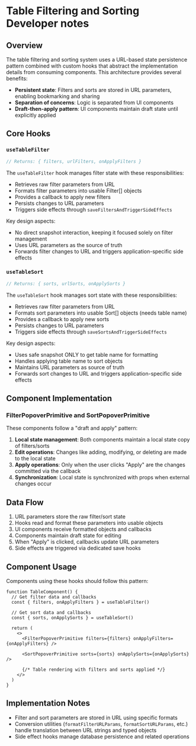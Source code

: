 # Table Filtering and Sorting Developer notes

## Overview

The table filtering and sorting system uses a URL-based state persistence pattern combined with custom hooks that abstract the implementation details from consuming components. This architecture provides several benefits:

- **Persistent state**: Filters and sorts are stored in URL parameters, enabling bookmarking and sharing
- **Separation of concerns**: Logic is separated from UI components
- **Draft-then-apply pattern**: UI components maintain draft state until explicitly applied

## Core Hooks

### `useTableFilter`

```typescript
// Returns: { filters, urlFilters, onApplyFilters }
```

The `useTableFilter` hook manages filter state with these responsibilities:

- Retrieves raw filter parameters from URL
- Formats filter parameters into usable Filter[] objects
- Provides a callback to apply new filters
- Persists changes to URL parameters
- Triggers side effects through `saveFiltersAndTriggerSideEffects`

Key design aspects:

- No direct snapshot interaction, keeping it focused solely on filter management
- Uses URL parameters as the source of truth
- Forwards filter changes to URL and triggers application-specific side effects

### `useTableSort`

```typescript
// Returns: { sorts, urlSorts, onApplySorts }
```

The `useTableSort` hook manages sort state with these responsibilities:

- Retrieves raw filter parameters from URL
- Formats sort parameters into usable Sort[] objects (needs table name)
- Provides a callback to apply new sorts
- Persists changes to URL parameters
- Triggers side effects through `saveSortsAndTriggerSideEffects`

Key design aspects:

- Uses safe snapshot ONLY to get table name for formatting
- Handles applying table name to sort objects
- Maintains URL parameters as source of truth
- Forwards sort changes to URL and triggers application-specific side effects

## Component Implementation

### FilterPopoverPrimitive and SortPopoverPrimitive

These components follow a "draft and apply" pattern:

1. **Local state management**: Both components maintain a local state copy of filters/sorts
2. **Edit operations**: Changes like adding, modifying, or deleting are made to the local state
3. **Apply operations**: Only when the user clicks "Apply" are the changes committed via the callback
4. **Synchronization**: Local state is synchronized with props when external changes occur

## Data Flow

1. URL parameters store the raw filter/sort state
2. Hooks read and format these parameters into usable objects
3. UI components receive formatted objects and callbacks
4. Components maintain draft state for editing
5. When "Apply" is clicked, callbacks update URL parameters
6. Side effects are triggered via dedicated save hooks

## Component Usage

Components using these hooks should follow this pattern:

```tsx
function TableComponent() {
  // Get filter data and callbacks
  const { filters, onApplyFilters } = useTableFilter()

  // Get sort data and callbacks
  const { sorts, onApplySorts } = useTableSort()

  return (
    <>
      <FilterPopoverPrimitive filters={filters} onApplyFilters={onApplyFilters} />

      <SortPopoverPrimitive sorts={sorts} onApplySorts={onApplySorts} />

      {/* Table rendering with filters and sorts applied */}
    </>
  )
}
```

## Implementation Notes

- Filter and sort parameters are stored in URL using specific formats
- Conversion utilities (`formatFilterURLParams`, `formatSortURLParams`, etc.) handle translation between URL strings and typed objects
- Side effect hooks manage database persistence and related operations
